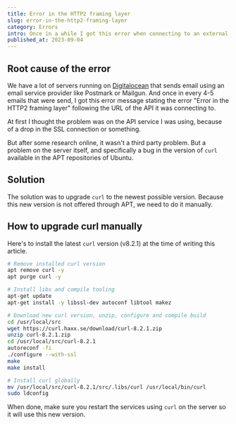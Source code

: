 ```yaml
---
title: Error in the HTTP2 framing layer
slug: error-in-the-http2-framing-layer
category: Errors
intro: Once in a while I got this error when connecting to an external service on servers running Ubuntu 18.x or 20.x. After some research I got this flaky bug resolved!
published_at: 2023-09-04
---
```


## Root cause of the error

We have a lot of servers running on [Digitalocean](https://m.do.co/c/0801ad4bd810) that sends email using an email service provider like Postmark or Mailgun. And once in every 4-5 emails that were send, I got this error message stating the error "Error in the HTTP2 framing layer" following the URL of the API it was connecting to.

At first I thought the problem was on the API service I was using, because of a drop in the SSL connection or something.

But after some research online, it wasn't a third party problem. But a problem on the server itself, and specifically a bug in the version of `curl` available in the APT repositories of Ubuntu.

## Solution

The solution was to upgrade `curl` to the newest possible version. Because this new version is not offered through APT, we need to do it manually.

## How to upgrade curl manually

Here's to install the latest `curl` version (v8.2.1) at the time of writing this article.

```bash
# Remove installed curl version
apt remove curl -y
apt purge curl -y

# Install libs and compile tooling
apt-get update
apt-get install -y libssl-dev autoconf libtool makez

# Download new curl version, unzip, configure and compile build
cd /usr/local/src
wget https://curl.haxx.se/download/curl-8.2.1.zip
unzip curl-8.2.1.zip
cd /usr/local/src/curl-8.2.1
autoreconf -fi
./configure --with-ssl
make
make install

# Install curl globally
mv /usr/local/src/curl-8.2.1/src/.libs/curl /usr/local/bin/curl
sudo ldconfig
```

When done, make sure you restart the services using `curl` on the server so it will use this new version.
